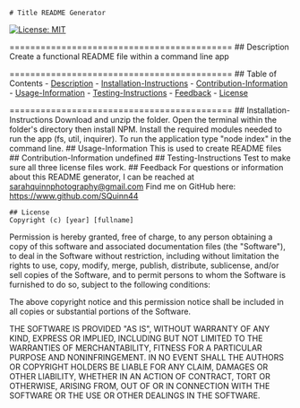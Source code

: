 
    # Title README Generator
   [![License: MIT](https://img.shields.io/badge/License-MIT-blue.svg)](https://opensource.org/licenses/MIT)
   
  ===========================================
    ## Description
    Create a functional README file within a command line app
    
  ===========================================
    ## Table of Contents
    - [Description](#Description)
    - [Installation-Instructions](#Installation-Instructions)
    - [Contribution-Information](#Contribution-Information)
    - [Usage-Information](#Usage-Information)
    - [Testing-Instructions](#Testing-Instructions)
    - [Feedback](#Feedback)
    - [License](#License)
    
  ===========================================
    ## Installation-Instructions
    Download and unzip the folder. Open the terminal within the folder's directory then install NPM. Install the required modules needed to run the app (fs, util, inquirer). To run the application type "node index" in the command line. 
    ## Usage-Information
    This is used to create README files
    ## Contribution-Information
    undefined
    ## Testing-Instructions
    Test to make sure all three license files work.
    ## Feedback 
    For questions or information about this README generator, I can be reached at sarahquinnphotography@gmail.com 
    Find me on GitHub here: https://www.github.com/SQuinn44
    
    ## License
    Copyright (c) [year] [fullname]

Permission is hereby granted, free of charge, to any person obtaining a copy
of this software and associated documentation files (the "Software"), to deal
in the Software without restriction, including without limitation the rights
to use, copy, modify, merge, publish, distribute, sublicense, and/or sell
copies of the Software, and to permit persons to whom the Software is
furnished to do so, subject to the following conditions:

The above copyright notice and this permission notice shall be included in all
copies or substantial portions of the Software.

THE SOFTWARE IS PROVIDED "AS IS", WITHOUT WARRANTY OF ANY KIND, EXPRESS OR
IMPLIED, INCLUDING BUT NOT LIMITED TO THE WARRANTIES OF MERCHANTABILITY,
FITNESS FOR A PARTICULAR PURPOSE AND NONINFRINGEMENT. IN NO EVENT SHALL THE
AUTHORS OR COPYRIGHT HOLDERS BE LIABLE FOR ANY CLAIM, DAMAGES OR OTHER
LIABILITY, WHETHER IN AN ACTION OF CONTRACT, TORT OR OTHERWISE, ARISING FROM,
OUT OF OR IN CONNECTION WITH THE SOFTWARE OR THE USE OR OTHER DEALINGS IN THE
SOFTWARE.
  
